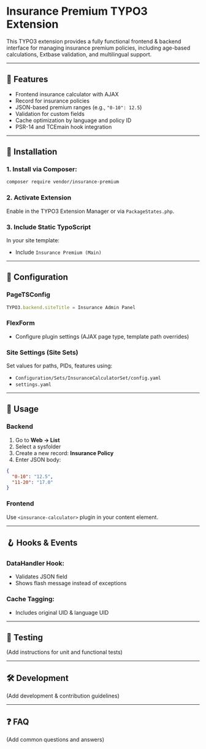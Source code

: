# Insurance Premium TYPO3 Extension

This TYPO3 extension provides a fully functional frontend & backend interface for managing insurance premium policies, including age-based calculations, Extbase validation, and multilingual support.

---

## 🧩 Features

* Frontend insurance calculator with AJAX
* Record for insurance policies
* JSON-based premium ranges (e.g., `"0-10": 12.5`)
* Validation for custom fields
* Cache optimization by language and policy ID
* PSR-14 and TCEmain hook integration

---

## 🚀 Installation

### 1. Install via Composer:

```bash
composer require vendor/insurance-premium
```

### 2. Activate Extension

Enable in the TYPO3 Extension Manager or via `PackageStates.php`.

### 3. Include Static TypoScript

In your site template:

* Include `Insurance Premium (Main)`

---

## 🔧 Configuration

### PageTSConfig

```ts
TYPO3.backend.siteTitle = Insurance Admin Panel
```

### FlexForm

* Configure plugin settings (AJAX page type, template path overrides)

### Site Settings (Site Sets)

Set values for paths, PIDs, features using:

* `Configuration/Sets/InsuranceCalculatorSet/config.yaml`
* `settings.yaml`

---

## 🧠 Usage

### Backend

1. Go to **Web → List**
2. Select a sysfolder
3. Create a new record: **Insurance Policy**
4. Enter JSON body:

```json
{
  "0-10": "12.5",
  "11-20": "17.0"
}
```

### Frontend

Use `<insurance-calculator>` plugin in your content element.

---

## 🪝 Hooks & Events

### DataHandler Hook:

* Validates JSON field
* Shows flash message instead of exceptions

### Cache Tagging:

* Includes original UID & language UID

---

## 🧪 Testing

(Add instructions for unit and functional tests)

---

## 🛠️ Development

(Add development & contribution guidelines)

---

## ❓ FAQ

(Add common questions and answers)